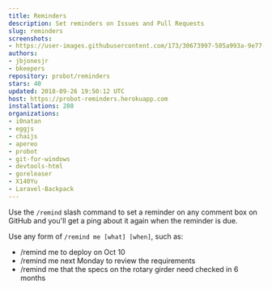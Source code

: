 ```yaml
---
title: Reminders
description: Set reminders on Issues and Pull Requests
slug: reminders
screenshots:
- https://user-images.githubusercontent.com/173/30673997-505a993a-9e77-11e7-8f0f-d5a606816e8e.png
authors:
- jbjonesjr
- bkeepers
repository: probot/reminders
stars: 40
updated: 2018-09-26 19:50:12 UTC
host: https://probot-reminders.herokuapp.com
installations: 288
organizations:
- i0natan
- eggjs
- chaijs
- apereo
- probot
- git-for-windows
- devtools-html
- goreleaser
- X140Yu
- Laravel-Backpack
---
```


Use the `/remind` slash command to set a reminder on any comment box on GitHub and you'll get a ping about it again when the reminder is due.

Use any form of `/remind me [what] [when]`, such as:

- /remind me to deploy on Oct 10
- /remind me next Monday to review the requirements
- /remind me that the specs on the rotary girder need checked in 6 months
